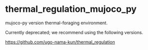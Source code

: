 # thermal_regulation_mujoco_py

mujoco-py version thermal-foraging environment.

Currently deprecated; we recommend using the following versions.

https://github.com/ugo-nama-kun/thermal_regulation
